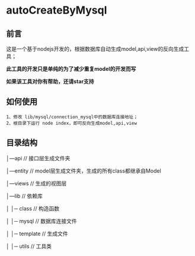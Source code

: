 # autoCreateByMysql
## 前言
这是一个基于nodejs开发的，根据数据库自动生成model,api,view的反向生成工具；

**此工具的开发只是单纯的为了减少重复model的开发而写**

**如果该工具对你有帮助，还请star支持**

## 如何使用

    1、修改 lib/mysql/connection_mysql中的数据库连接地址；
    2、根目录下运行 node index，即可反向生成model,api,view

## 目录结构

│—api                               // 接口层生成文件夹

│—entity                            // model层生成文件夹，生成的所有class都继承自Model

│—views                             // 生成的视图层

│—lib                               // 依赖库

│ │─ class                          // 构造函数

│ │─ mysql                          // 数据库连接文件

│ │─ template                       // 生成文件

│ │─ utils                          // 工具类